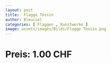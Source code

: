 ```yaml
---
layout: post
title:  Flagge Tessin
author: Bleuciel
categories: [ Flaggen , Kunstwerke ]
image: assets/images/Bilds/Flagge Tessin.png
---
```

# Preis: 1.00 CHF
